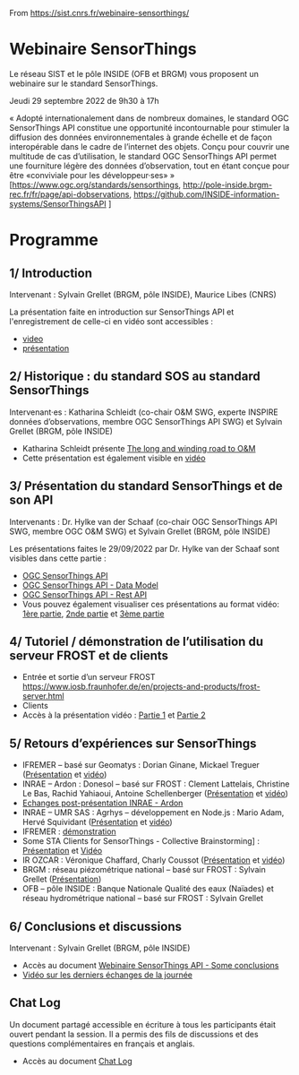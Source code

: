 From https://sist.cnrs.fr/webinaire-sensorthings/

# Webinaire SensorThings

Le réseau SIST et le pôle INSIDE (OFB et BRGM) vous proposent un webinaire sur le standard SensorThings.

Jeudi 29 septembre 2022 de 9h30 à 17h

« Adopté internationalement dans de nombreux domaines, le standard OGC SensorThings API constitue une opportunité incontournable pour stimuler la diffusion des données environnementales à grande échelle et de façon interopérable dans le cadre de l’internet des objets. Conçu pour couvrir une multitude de cas d’utilisation, le standard OGC SensorThings API permet une fourniture légère des données d’observation, tout en étant conçue pour être «conviviale pour les développeur·ses»  » [https://www.ogc.org/standards/sensorthings, http://pole-inside.brgm-rec.fr/fr/page/api-dobservations, https://github.com/INSIDE-information-systems/SensorThingsAPI ]

# Programme

## 1/ Introduction

Intervenant : Sylvain Grellet (BRGM, pôle INSIDE), Maurice Libes (CNRS)

La présentation faite en introduction sur SensorThings API et l'enregistrement de celle-ci en vidéo sont accessibles :
- [video](https://github.com/INSIDE-information-systems/SensorThingsAPI/blob/master/presentations/20220929_INSIDE_SIST_SensorThingsAPI_Webinaire/1-Intro/Vidéo_Partie_01_Introduction.mp4)
- [présentation](https://github.com/INSIDE-information-systems/SensorThingsAPI/blob/master/presentations/20220929_INSIDE_SIST_SensorThingsAPI_Webinaire/1-Intro/20220927_Webinaire_ST_API_SIST_INSIDE_intro_final.pdf)

## 2/ Historique : du standard SOS au standard SensorThings

Intervenant·es : Katharina Schleidt (co-chair O&M SWG, experte INSPIRE données d’observations, membre OGC SensorThings API SWG) et Sylvain Grellet (BRGM, pôle INSIDE)

- Katharina Schleidt présente [The long and winding road to O&M](https://github.com/INSIDE-information-systems/SensorThingsAPI/blob/master/presentations/20220929_INSIDE_SIST_SensorThingsAPI_Webinaire/2-Historic/OMS-A_long_and_winding_road4.pptx)
- Cette présentation est également visible en [vidéo](https://github.com/INSIDE-information-systems/SensorThingsAPI/blob/master/presentations/20220929_INSIDE_SIST_SensorThingsAPI_Webinaire/2-Historic/Vidéo_Partie_02_The_long_and_winding_road_to_OetM.mp4)

## 3/ Présentation du standard SensorThings et de son API

Intervenants : Dr. Hylke van der Schaaf (co-chair OGC SensorThings API SWG, membre OGC O&M SWG) et Sylvain Grellet (BRGM, pôle INSIDE)

Les présentations faites le 29/09/2022 par Dr. Hylke van der Schaaf sont visibles dans cette partie :
- [OGC SensorThings API](https://github.com/INSIDE-information-systems/SensorThingsAPI/blob/master/presentations/20220929_INSIDE_SIST_SensorThingsAPI_Webinaire/3-ST_API_presentation/SensorThingsApi_Background_EN_v07.pdf)
- [OGC SensorThings API - Data Model](https://github.com/INSIDE-information-systems/SensorThingsAPI/blob/master/presentations/20220929_INSIDE_SIST_SensorThingsAPI_Webinaire/3-ST_API_presentation/SensorThingsApi_DataModel_EN_v06.pdf)
- [OGC SensorThings API - Rest API](https://github.com/INSIDE-information-systems/SensorThingsAPI/blob/master/presentations/20220929_INSIDE_SIST_SensorThingsAPI_Webinaire/3-ST_API_presentation/SensorThingsApi_RestApi_EN_v06.pdf)
- Vous pouvez également visualiser ces présentations au format vidéo: [1ère partie](https://github.com/INSIDE-information-systems/SensorThingsAPI/blob/master/presentations/20220929_INSIDE_SIST_SensorThingsAPI_Webinaire/3-ST_API_presentation/Video_Partie_03_OGC_SensorThings_API_Part01.mp4), [2nde partie](https://github.com/INSIDE-information-systems/SensorThingsAPI/blob/master/presentations/20220929_INSIDE_SIST_SensorThingsAPI_Webinaire/3-ST_API_presentation/Video_Partie_03_OGC_SensorThings_API_Part02.mp4) et [3ème partie](https://github.com/INSIDE-information-systems/SensorThingsAPI/blob/master/presentations/20220929_INSIDE_SIST_SensorThingsAPI_Webinaire/3-ST_API_presentation/Video_Partie_03_OGC_SensorThings_API_Part03.mp4)

## 4/ Tutoriel / démonstration de l’utilisation du serveur FROST et de clients

- Entrée et sortie d’un serveur FROST <https://www.iosb.fraunhofer.de/en/projects-and-products/frost-server.html>
- Clients
- Accès à la présentation vidéo : [Partie 1](https://github.com/INSIDE-information-systems/SensorThingsAPI/blob/master/presentations/20220929_INSIDE_SIST_SensorThingsAPI_Webinaire/5-REX/Video_Partie_08_Tutoriel_serveur_FROST_Part_01.mp4) et [Partie 2](https://github.com/INSIDE-information-systems/SensorThingsAPI/blob/master/presentations/20220929_INSIDE_SIST_SensorThingsAPI_Webinaire/5-REX/Video_Partie_08_Tutoriel_serveur_FROST_Part_02.mp4)

## 5/ Retours d’expériences sur SensorThings

- IFREMER – basé sur Geomatys : Dorian Ginane, Mickael Treguer ([Présentation](https://github.com/INSIDE-information-systems/SensorThingsAPI/blob/master/presentations/20220929_INSIDE_SIST_SensorThingsAPI_Webinaire/5-REX/2909-STS-SIST_IFREMER.pdf) et [vidéo](https://github.com/INSIDE-information-systems/SensorThingsAPI/blob/master/presentations/20220929_INSIDE_SIST_SensorThingsAPI_Webinaire/5-REX/Vidéo_Partie_04_Utilisation_standard_SensorThings_IFREMER.mp4))
- INRAE – Ardon : Donesol – basé sur FROST : Clement Lattelais, Christine Le Bas, Rachid Yahiaoui, Antoine Schellenberger ([Présentation](https://github.com/INSIDE-information-systems/SensorThingsAPI/blob/master/presentations/20220929_INSIDE_SIST_SensorThingsAPI_Webinaire/5-REX/20220929_inrae_sta_sist.pdf) et [vidéo](https://github.com/INSIDE-information-systems/SensorThingsAPI/blob/master/presentations/20220929_INSIDE_SIST_SensorThingsAPI_Webinaire/5-REX/Vidéo_Partie_05_Publication_données_vols_via_SensorThings_INRAE.mp4))
- [Echanges post-présentation INRAE - Ardon](https://github.com/INSIDE-information-systems/SensorThingsAPI/blob/master/presentations/20220929_INSIDE_SIST_SensorThingsAPI_Webinaire/5-REX/Vidéo_Partie_06_Echanges_participants.mp4)
- INRAE – UMR SAS : Agrhys – développement en Node.js : Mario Adam, Hervé Squividant ([Présentation](https://github.com/INSIDE-information-systems/SensorThingsAPI/blob/master/presentations/20220929_INSIDE_SIST_SensorThingsAPI_Webinaire/5-REX/Webinaire-SIST-SensorThings-20220929-INRAE_UMRSAS-V2.pdf) et [vidéo](https://github.com/INSIDE-information-systems/SensorThingsAPI/blob/master/presentations/20220929_INSIDE_SIST_SensorThingsAPI_Webinaire/5-REX/Vidéo_Partie_07_Dev_integration_API_SensorThings_INRAE.mp4))
- IFREMER : [démonstration](https://github.com/INSIDE-information-systems/SensorThingsAPI/blob/master/presentations/20220929_INSIDE_SIST_SensorThingsAPI_Webinaire/5-REX/Vidéo_Partie_09_Démo_IFREMER.mp4)
- Some STA Clients for SensorThings - Collective Brainstorming] : [Présentation](https://github.com/INSIDE-information-systems/SensorThingsAPI/blob/master/presentations/20220929_INSIDE_SIST_SensorThingsAPI_Webinaire/4-Tutorial_hands_on/Client/Some_STA_Clients.pdf) et [Vidéo](https://github.com/INSIDE-information-systems/SensorThingsAPI/blob/master/presentations/20220929_INSIDE_SIST_SensorThingsAPI_Webinaire/4-Tutorial_hands_on/Client/Vidéo_Partie_10_Some_STA_Clients.mp4)
- IR OZCAR : Véronique Chaffard, Charly Coussot ([Présentation](https://github.com/INSIDE-information-systems/SensorThingsAPI/blob/master/presentations/20220929_INSIDE_SIST_SensorThingsAPI_Webinaire/5-REX/sist_sensorthing_theia-ozcar_2022.pdf) et [vidéo](https://github.com/INSIDE-information-systems/SensorThingsAPI/blob/master/presentations/20220929_INSIDE_SIST_SensorThingsAPI_Webinaire/5-REX/Vidéo_Partie_11_Implementing_SensorThings_in_Thia-OZCAR_information_System.mp4))
- BRGM : réseau piézométrique national – basé sur FROST : Sylvain Grellet ([Présentation](https://github.com/INSIDE-information-systems/SensorThingsAPI/blob/master/presentations/20220929_INSIDE_SIST_SensorThingsAPI_Webinaire/5-REX/20220929_Rex_ST_API_BRGM_INSIDE_final.pdf))
- OFB – pôle INSIDE : Banque Nationale Qualité des eaux (Naïades) et réseau hydrométrique national – basé sur FROST : Sylvain Grellet



## 6/ Conclusions et discussions

Intervenant : Sylvain Grellet (BRGM, pôle INSIDE)
- Accès au document [Webinaire SensorThings API - Some conclusions](https://github.com/INSIDE-information-systems/SensorThingsAPI/blob/master/presentations/20220929_INSIDE_SIST_SensorThingsAPI_Webinaire/6-Conclusion/Webinaire_SensorThings_API_Conclusions_draft1.pdf)
- [Vidéo sur les derniers échanges de la journée](https://github.com/INSIDE-information-systems/SensorThingsAPI/blob/master/presentations/20220929_INSIDE_SIST_SensorThingsAPI_Webinaire/6-Conclusion/Vidéo_Partie_12_Conclusions.mp4)

## Chat Log

Un document partagé accessible en écriture à tous les participants était ouvert pendant la session.
Il a permis des fils de discussions et des questions complémentaires en français et anglais.
- Accès au document [Chat Log](https://github.com/INSIDE-information-systems/SensorThingsAPI/blob/master/presentations/20220929_INSIDE_SIST_SensorThingsAPI_Webinaire/ChatLog/Webinaire_SensorThing_chatlog.adoc)